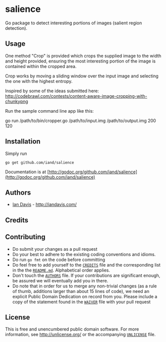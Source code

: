 # salience

Go package to detect interesting portions of images (salient region detection).

## Usage

One method "Crop" is provided which crops the supplied image to the width and height provided, ensuring the most interesting portion of the image is contained within the cropped area.

Crop works by moving a sliding window over the input image and selecting the one with the highest entropy.

Inspired by some of the ideas submitted here: http://codebrawl.com/contests/content-aware-image-cropping-with-chunkypng

Run the sample command line app like this:

go run /path/to/bin/cropper.go  /path/to/input.img /path/to/output.img 200 120

## Installation

Simply run

	go get github.com/iand/salience

Documentation is at [http://godoc.org/github.com/iand/salience](http://godoc.org/github.com/iand/salience)

## Authors

* [Ian Davis](http://github.com/iand) - <http://iandavis.com/>


## Credits


## Contributing

* Do submit your changes as a pull request
* Do your best to adhere to the existing coding conventions and idioms.
* Do run `go fmt` on the code before committing 
* Do feel free to add yourself to the [`CREDITS`](CREDITS) file and the
  corresponding list in the the [`README.md`](README.md). Alphabetical order applies.
* Don't touch the [`AUTHORS`](AUTHORS) file. If your contributions are significant
  enough, be assured we will eventually add you in there.
* Do note that in order for us to merge any non-trivial changes (as a rule
  of thumb, additions larger than about 15 lines of code), we need an
  explicit Public Domain Dedication on record from you. Please include
  a copy of the statement found in the [`WAIVER`](WAIVER) file with your pull request

## License

This is free and unencumbered public domain software. For more
information, see <http://unlicense.org/> or the accompanying [`UNLICENSE`](UNLICENSE) file.
